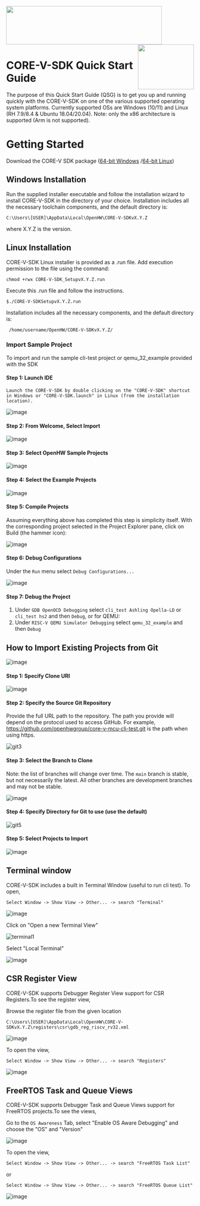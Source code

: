 <img src="https://www.openhwgroup.org/images/openhw-landscape.svg" width="418px" height="103px" /> <img src="https://www.openhwgroup.org/images/core-v-portrait.png" align="right" width="150px" height="120px"/>

# CORE-V-SDK Quick Start Guide
The purpose of this Quick Start Guide (QSG) is to get you up and running quickly with the CORE-V-SDK on one of the various supported operating system platforms.
Currently supported OSs are Windows (10/11) and Linux (RH 7.9/8.4 & Ubuntu 18.04/20.04). Note: only the x86 architecture is supported (Arm is not supported).

# Getting Started
Download the CORE-V SDK package ([64-bit Windows](http://downloads.openhwgroup.org/) /[64-bit Linux](http://downloads.openhwgroup.org/))

## Windows Installation
Run the supplied installer executable and follow the installation wizard to install CORE-V-SDK in the directory of your choice. Installation includes all 
the necessary toolchain components, and the default directory is:
~~~
C:\Users\[USER]\AppData\Local\OpenHW\CORE-V-SDKvX.Y.Z
~~~
where X.Y.Z is the version.
## Linux Installation
CORE-V-SDK Linux installer is provided as a .run file. Add execution permission to the file using the command:
~~~
chmod +rwx CORE-V-SDK_SetupvX.Y.Z.run
~~~
Execute this .run file and follow the instructions.
~~~
$./CORE-V-SDKSetupvX.Y.Z.run
~~~
 Installation includes all the necessary components, and the default directory is: 
~~~ 
 /home/username/OpenHW/CORE-V-SDKvX.Y.Z/
~~~

### Import Sample Project
To import and run the sample cli-test project or qemu_32_example provided with the SDK 

#### Step 1: Launch IDE
~~~
Launch the CORE-V-SDK by double clicking on the "CORE-V-SDK" shortcut in Windows or "CORE-V-SDK.launch" in Linux (from the installation location).
~~~
![image](https://user-images.githubusercontent.com/69203453/166261343-412d61b7-6b86-41ac-9e07-bd2a5b25338d.png)


#### Step 2: From Welcome, Select Import

![image](https://user-images.githubusercontent.com/69203453/166261646-2730ab0d-79c3-4cfe-983b-a15dc8497ca5.png)

#### Step 3: Select OpenHW Sample Projects

![image](https://user-images.githubusercontent.com/69203453/165941846-1476e590-fc4d-4ffe-bb98-eff27eda7c39.png)

#### Step 4: Select the Example Projects 

![image](https://user-images.githubusercontent.com/69203453/165941926-c93e3689-a374-4301-8ba4-70a2276474d5.png)

#### Step 5: Compile Projects

Assuming everything above has completed this step is simplicity itself. With the corresponding project selected in the Project Explorer pane, click on Build (the hammer icon):

![image](https://user-images.githubusercontent.com/69203453/166262302-143bb245-61b6-4817-8107-9307ebd743fd.png)

#### Step 6: Debug Configurations

Under the `Run` menu select `Debug Configurations...`

![image](https://user-images.githubusercontent.com/69203453/166262803-49f91f14-3879-477e-a59e-49147fa6b94d.png)

#### Step 7: Debug the Project 
1. Under `GDB OpenOCD Debugging` select `cli_test Ashling Opella-LD` or `cli_test hs2` and then `Debug`, or for QEMU:
2. Under `RISC-V QEMU Simulator Debugging` select `qemu_32_example` and then `Debug`

## How to Import Existing Projects from Git

![image](https://user-images.githubusercontent.com/69203453/166265280-5c0928d1-ba7c-492d-a06c-58182a3c7aa5.png)

#### Step 1: Specify Clone URI

![image](https://user-images.githubusercontent.com/69203453/165948885-bf7bc6e9-7709-4d16-ad50-c180618631d9.png)

#### Step 2: Specify the Source Git Repository

Provide the full URL path to the repository. The path you provide will depend on the protocol used to access GitHub. For example, https://github.com/openhwgroup/core-v-mcu-cli-test.git is the path when using https.

![git3](https://user-images.githubusercontent.com/69203453/165165294-4c94af14-0ce2-4bbd-9dba-41534adfffca.png)

#### Step 3: Select the Branch to Clone

Note: the list of branches will change over time.
The `main` branch is stable, but not necessarily the latest.
All other branches are development branches and may not be stable.

![image](https://user-images.githubusercontent.com/69203453/165950736-d3ee1604-ece6-4cf6-9a8f-279b4efab1b7.png)

#### Step 4: Specify Directory for Git to use (use the default)

![git5](https://user-images.githubusercontent.com/69203453/165166065-a4d8a265-c5b5-48d2-9486-58b0fec9c968.png)

#### Step 5: Select Projects to Import

![image](https://user-images.githubusercontent.com/69203453/166695499-76e08d86-8af1-4da4-b644-de6b37d2ee5d.png)


## Terminal window

CORE-V-SDK includes a built in Terminal Window (useful to run cli test). To open, 

~~~
Select Window -> Show View -> Other... -> search "Terminal"
~~~
![image](https://user-images.githubusercontent.com/69203453/165900959-1a0fe8e8-efa6-4ff5-9ad5-5ab02ce04a29.png)

Click on "Open a new Terminal View"

![terminal1](https://user-images.githubusercontent.com/69203453/165899755-676a18df-6f61-4c0c-ad9d-495639f9a38d.png)

Select "Local Terminal"

![image](https://user-images.githubusercontent.com/69203453/165900146-0d0714b3-af08-48f0-8a52-153027526a3f.png)

## CSR Register View

CORE-V-SDK supports Debugger Register View support for CSR Registers.To see the register view,

Browse the register file from the given location 

`C:\Users\[USER]\AppData\Local\OpenHW\CORE-V-SDKvX.Y.Z\registers\csr\gdb_reg_riscv_rv32.xml`

![image](https://user-images.githubusercontent.com/69203453/182455819-7a9372c1-069c-4838-8185-e60d7a6f7326.png)

To open the view, 
~~~
Select Window -> Show View -> Other... -> search "Registers"
~~~

![image](https://user-images.githubusercontent.com/69203453/182458391-e45da9f2-981b-417b-82ec-f2cdff7ddd32.png)

## FreeRTOS Task and Queue Views

CORE-V-SDK supports Debugger Task and Queue Views support for FreeRTOS projects.To see the views,

Go to the `OS Awareness` Tab, select "Enable OS Aware Debugging" and choose the "OS" and "Version"

![image](https://user-images.githubusercontent.com/69203453/196983401-c7ee6773-b4fd-4935-bfa2-1aacc84fa06e.png)

To open the view, 
~~~
Select Window -> Show View -> Other... -> search "FreeRTOS Task List"
~~~

or

~~~
Select Window -> Show View -> Other... -> search "FreeRTOS Queue List"
~~~

![image](https://user-images.githubusercontent.com/69203453/196985372-12d9c83c-58a6-4923-80fe-b2a11efd7806.png)


















